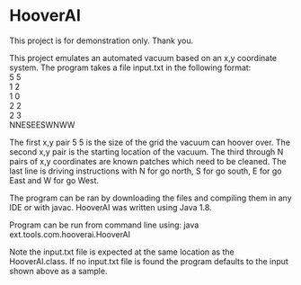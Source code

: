 # HooverAI
This project is for demonstration only.  Thank you.

This project emulates an automated vacuum based on an x,y coordinate system.  The program takes a file input.txt in the following format:<br>
5 5<br>
1 2<br>
1 0<br>
2 2<br>
2 3<br>
NNESEESWNWW<br>

The first x,y pair 5 5 is the size of the grid the vacuum can hoover over.
The second x,y pair is the starting location of the vacuum.
The third  through N pairs of x,y coordinates are known patches which need to be cleaned.
The last line is driving instructions with N for go north, S for go south, E for go East and W for go West.

The program can be ran by downloading the files and compiling them in any IDE or with javac.  HooverAI was written using Java 1.8.

Program can be run from command line using: java ext.tools.com.hooverai.HooverAI

Note the input.txt file is expected at the same location as the HooverAI.class.  If no input.txt file is found the program defaults to the input shown above as a sample.



